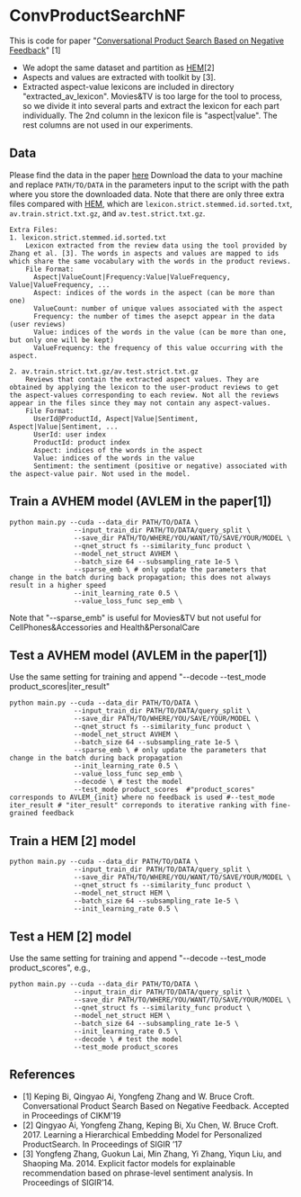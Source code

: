 # ConvProductSearchNF
This is code for paper "[Conversational Product Search Based on Negative Feedback](https://arxiv.org/abs/1909.02071)" [1]
- We adopt the same dataset and partition as [HEM](https://github.com/QingyaoAi/Amazon-Product-Search-Datasets)[2]
- Aspects and values are extracted with toolkit by [3]. 
- Extracted aspect-value lexicons are included in directory "extracted_av_lexicon". Movies&TV is too large for the tool to process, so we divide it into several parts and extract the lexicon for each part individually. 
The 2nd column in the lexicon file is "aspect|value". The rest columns are not used in our experiments.
## Data
Please find the data in the paper [here](https://drive.google.com/drive/folders/1ARBX_bIad-eZkwWm3EZ3D13oYCyEhMJz?usp=sharing)
Download the data to your machine and replace `PATH/TO/DATA` in the parameters input to the script with the path where you store the downloaded data. 
Note that there are only three extra files compared with [HEM](https://github.com/QingyaoAi/Amazon-Product-Search-Datasets), which are `lexicon.strict.stemmed.id.sorted.txt`, `av.train.strict.txt.gz`, and `av.test.strict.txt.gz`. 
```
Extra Files: 
1. lexicon.strict.stemmed.id.sorted.txt
    Lexicon extracted from the review data using the tool provided by Zhang et al. [3]. The words in aspects and values are mapped to ids which share the same vocabulary with the words in the product reviews. 
    File Format:
      Aspect|ValueCount|Frequency:Value|ValueFrequency, Value|ValueFrequency, ...
      Aspect: indices of the words in the aspect (can be more than one)
      ValueCount: number of unique values associated with the aspect
      Frequency: the number of times the asepct appear in the data (user reviews)
      Value: indices of the words in the value (can be more than one, but only one will be kept)
      ValueFrequency: the frequency of this value occurring with the aspect. 
    
2. av.train.strict.txt.gz/av.test.strict.txt.gz
    Reviews that contain the extracted aspect values. They are obtained by applying the lexicon to the user-product reviews to get the aspect-values corresponding to each review. Not all the reviews appear in the files since they may not contain any aspect-values. 
    File Format:
      UserId@ProductId, Aspect|Value|Sentiment, Aspect|Value|Sentiment, ...
      UserId: user index
      ProductId: product index
      Aspect: indices of the words in the aspect
      Value: indices of the words in the value
      Sentiment: the sentiment (positive or negative) associated with the aspect-value pair. Not used in the model.     
```

## Train a AVHEM model (AVLEM in the paper[1])
```
python main.py --cuda --data_dir PATH/TO/DATA \
                --input_train_dir PATH/TO/DATA/query_split \
                --save_dir PATH/TO/WHERE/YOU/WANT/TO/SAVE/YOUR/MODEL \
                --qnet_struct fs --similarity_func product \
                --model_net_struct AVHEM \
                --batch_size 64 --subsampling_rate 1e-5 \
                --sparse_emb \ # only update the parameters that change in the batch during back propagation; this does not always result in a higher speed
                --init_learning_rate 0.5 \
                --value_loss_func sep_emb \
```
Note that "--sparse_emb" is useful for Movies&TV but not useful for CellPhones&Accessories and Health&PersonalCare

## Test a AVHEM model (AVLEM in the paper[1])
Use the same setting for training and append "--decode --test_mode product_scores|iter_result"
```
python main.py --cuda --data_dir PATH/TO/DATA \
                --input_train_dir PATH/TO/DATA/query_split \
                --save_dir PATH/TO/WHERE/YOU/SAVE/YOUR/MODEL \
                --qnet_struct fs --similarity_func product \
                --model_net_struct AVHEM \
                --batch_size 64 --subsampling_rate 1e-5 \
                --sparse_emb \ # only update the parameters that change in the batch during back propagation
                --init_learning_rate 0.5 \
                --value_loss_func sep_emb \
                --decode \ # test the model
                --test_mode product_scores  #"product_scores" corresponds to AVLEM_{init} where no feedback is used #--test_mode iter_result # "iter_result" correponds to iterative ranking with fine-grained feedback
```
## Train a HEM [2] model
```
python main.py --cuda --data_dir PATH/TO/DATA \
                --input_train_dir PATH/TO/DATA/query_split \
                --save_dir PATH/TO/WHERE/YOU/WANT/TO/SAVE/YOUR/MODEL \
                --qnet_struct fs --similarity_func product \
                --model_net_struct HEM \
                --batch_size 64 --subsampling_rate 1e-5 \
                --init_learning_rate 0.5 \
```
## Test a HEM [2] model
Use the same setting for training and append "--decode --test_mode product_scores", e.g.,
```
python main.py --cuda --data_dir PATH/TO/DATA \
                --input_train_dir PATH/TO/DATA/query_split \
                --save_dir PATH/TO/WHERE/YOU/WANT/TO/SAVE/YOUR/MODEL \
                --qnet_struct fs --similarity_func product \
                --model_net_struct HEM \
                --batch_size 64 --subsampling_rate 1e-5 \
                --init_learning_rate 0.5 \
                --decode \ # test the model
                --test_mode product_scores
```
## References
* [1] Keping Bi, Qingyao Ai, Yongfeng Zhang and W. Bruce Croft. Conversational Product Search Based on Negative Feedback. Accepted in Proceedings of CIKM'19
* [2] Qingyao Ai, Yongfeng Zhang, Keping Bi, Xu Chen, W. Bruce Croft. 2017. Learning a Hierarchical Embedding Model for Personalized ProductSearch. In Proceedings of SIGIR ’17
* [3] Yongfeng Zhang, Guokun Lai, Min Zhang, Yi Zhang, Yiqun Liu, and Shaoping Ma. 2014. Explicit factor models for explainable recommendation based on phrase-level sentiment analysis. In Proceedings of SIGIR’14.
